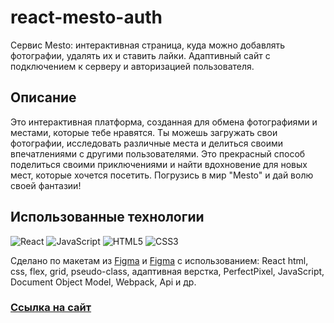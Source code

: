 # react-mesto-auth

Сервис Mesto: интерактивная страница, куда можно добавлять фотографии, удалять их и ставить лайки. Адаптивный сайт с подключением к серверу и авторизацией пользователя.

## Описание

Это интерактивная платформа, созданная для обмена фотографиями и местами, которые тебе нравятся. Ты можешь загружать свои фотографии, исследовать различные места и делиться своими впечатлениями с другими пользователями. Это прекрасный способ поделиться своими приключениями и найти вдохновение для новых мест, которые хочется посетить. Погрузись в мир "Mesto" и дай волю своей фантазии!

## Использованные технологии

![React](https://img.shields.io/badge/react-%2320232a.svg?style=for-the-badge&logo=react&logoColor=%2361DAFB)  ![JavaScript](https://img.shields.io/badge/javascript-%23323330.svg?style=for-the-badge&logo=javascript&logoColor=%23F7DF1E)    ![HTML5](https://img.shields.io/badge/html5-%23E34F26.svg?style=for-the-badge&logo=html5&logoColor=white)  ![CSS3](https://img.shields.io/badge/css3-%231572B6.svg?style=for-the-badge&logo=css3&logoColor=white)  

Сделано по макетам из [Figma](https://www.figma.com/file/2cn9N9jSkmxD84oJik7xL7/JavaScript.-Sprint-4?node-id=0%3A1 "https://www.figma.com/file/2cn9N9jSkmxD84oJik7xL7/JavaScript.-Sprint-4?node-id=0%3A1") и [Figma](https://www.figma.com/file/bjyvbKKJN2naO0ucURl2Z0/JavaScript.-Sprint-5?node-id=0%3A1) с использованием: React html, css, flex, grid, pseudo-class, адаптивная верстка, PerfectPixel, JavaScript, Document Object Model, Webpack, Api и др.

### [Ссылка на сайт](https://mesto-react.tovchennikov.nomoredomains.work/ "https://mesto-react.tovchennikov.nomoredomains.work/")